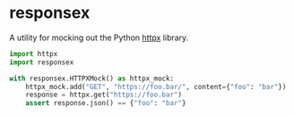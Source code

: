 # responsex

A utility for mocking out the Python [httpx](https://github.com/encode/httpx) library.

```py
import httpx
import responsex

with responsex.HTTPXMock() as httpx_mock:
    httpx_mock.add("GET", "https://foo.bar/", content={"foo": "bar"})
    response = httpx.get("https://foo.bar")
    assert response.json() == {"foo": "bar"}
```
